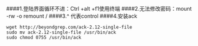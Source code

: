 ####1.登陆界面循环不进：Ctrl +alt +f1使用终端
####2.无法修改密码：mount -rw -o remount /
####3.^ 代表control
####4.安装ack
```
wget http://beyondgrep.com/ack-2.12-single-file
sudo mv ack-2.12-single-file /usr/bin/ack
sudo chmod 0755 /usr/bin/ack
```
